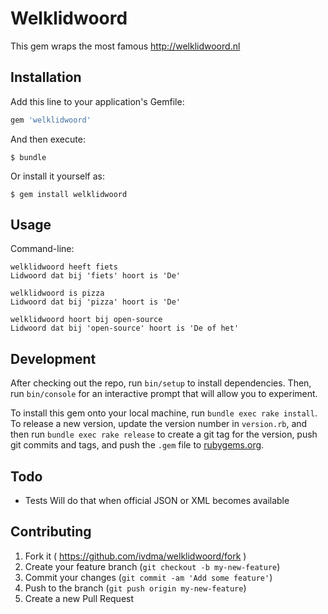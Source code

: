 # Welklidwoord

This gem wraps the most famous http://welklidwoord.nl

## Installation

Add this line to your application's Gemfile:

```ruby
gem 'welklidwoord'
```

And then execute:

    $ bundle

Or install it yourself as:

    $ gem install welklidwoord

## Usage

Command-line:

```shell
welklidwoord heeft fiets
Lidwoord dat bij 'fiets' hoort is 'De'

welklidwoord is pizza
Lidwoord dat bij 'pizza' hoort is 'De'

welklidwoord hoort bij open-source
Lidwoord dat bij 'open-source' hoort is 'De of het'
```

## Development

After checking out the repo, run `bin/setup` to install dependencies. Then, run `bin/console` for an interactive prompt that will allow you to experiment.

To install this gem onto your local machine, run `bundle exec rake install`. To release a new version, update the version number in `version.rb`, and then run `bundle exec rake release` to create a git tag for the version, push git commits and tags, and push the `.gem` file to [rubygems.org](https://rubygems.org).

## Todo

* Tests
  Will do that when official JSON or XML becomes available

## Contributing

1. Fork it ( https://github.com/ivdma/welklidwoord/fork )
2. Create your feature branch (`git checkout -b my-new-feature`)
3. Commit your changes (`git commit -am 'Add some feature'`)
4. Push to the branch (`git push origin my-new-feature`)
5. Create a new Pull Request
